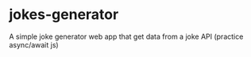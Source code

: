# jokes-generator
A simple joke generator web app that get data from a joke API (practice async/await js)
